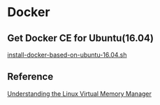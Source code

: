 # Docker


## Get Docker CE for Ubuntu(16.04)

[install-docker-based-on-ubuntu-16.04.sh](./code_for_post/docker/install-docker-based-on-ubuntu-16.04.sh)



## Reference

[Understanding the Linux Virtual Memory Manager](https://www.kernel.org/doc/gorman/html/understand/)





